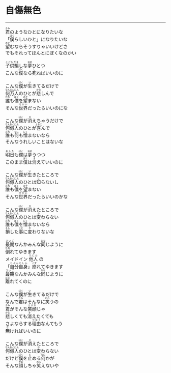 # 自傷無色
---
<lyric>
<ruby>君<rt>きみ</rt></ruby>のようなひとになりたいな<br/>
「<ruby>僕<rt>ぼく</rt></ruby>らしいひと」になりたいな<br/>
<ruby>望<rt>のぞ</rt></ruby>むならそうすりゃいいけどさ<br/>
でもそれってほんとにぼくなのかい<br/>
<br/>
<ruby>子供騙<rt>こどもだま</rt></ruby>しな<ruby>夢<rt>ゆめ</rt></ruby>ひとつ<br/>
こんな<ruby>僕<rt>ぼく</rt></ruby>なら<ruby>死<rt>し</rt></ruby>ねばいいのに<br/>
<br/>
こんな<ruby>僕<rt>ぼく</rt></ruby>が<ruby>生<rt>い</rt></ruby>きてるだけで<br/>
<ruby>何<rt>なん</rt></ruby><ruby>万<rt>まん</rt></ruby><ruby>人<rt>にん</rt></ruby>のひとが<ruby>悲<rt>かな</rt></ruby>しんで<br/>
<ruby>誰<rt>だれ</rt></ruby>も<ruby>僕<rt>ぼく</rt></ruby>を<ruby>望<rt>のぞ</rt></ruby>まない<br/>
そんな<ruby>世界<rt>せかい</rt></ruby>だったらいいのにな<br/>
<br/>
こんな<ruby>僕<rt>ぼく</rt></ruby>が<ruby>消<rt>き</rt></ruby>えちゃうだけで<br/>
<ruby>何<rt>なん</rt></ruby><ruby>億<rt>おく</rt></ruby><ruby>人<rt>にん</rt></ruby>のひとが<ruby>喜<rt>よろこ</rt></ruby>んで<br/>
<ruby>誰<rt>だれ</rt></ruby>も<ruby>何<rt>なに</rt></ruby>も<ruby>憎<rt>にく</rt></ruby>まないなら<br/>
そんなうれしいことはないな<br/>
<br/>
<ruby>明日<rt>あした</rt></ruby>も<ruby>僕<rt>ぼく</rt></ruby>は<ruby>夢<rt>ゆめ</rt></ruby>うつつ<br/>
このまま<ruby>僕<rt>ぼく</rt></ruby>は<ruby>消<rt>き</rt></ruby>えていいのに<br/>
<br/>
こんな<ruby>僕<rt>ぼく</rt></ruby>が<ruby>生<rt>い</rt></ruby>きたところで<br/>
<ruby>何<rt>なん</rt></ruby><ruby>億<rt>おく</rt></ruby><ruby>人<rt>にん</rt></ruby>のひとは<ruby>知<rt>し</rt></ruby>らないし<br/>
<ruby>誰<rt>だれ</rt></ruby>も<ruby>僕<rt>ぼく</rt></ruby>を<ruby>望<rt>のぞ</rt></ruby>まない<br/>
そんな<ruby>世界<rt>せかい</rt></ruby>だったらいいのかな<br/>
<br/>
こんな<ruby>僕<rt>ぼく</rt></ruby>が<ruby>消<rt>き</rt></ruby>えたところで<br/>
<ruby>何<rt>なん</rt></ruby><ruby>億<rt>おく</rt></ruby><ruby>人<rt>にん</rt></ruby>のひとは<ruby>変<rt>か</rt></ruby>わらない<br/>
<ruby>誰<rt>だれ</rt></ruby>も<ruby>僕<rt>ぼく</rt></ruby>を<ruby>憎<rt>にく</rt></ruby>まないなら<br/>
<ruby>損<rt>そん</rt></ruby>した<ruby>事<rt>こと</rt></ruby>に<ruby>変<rt>か</rt></ruby>わりないな<br/>
<br/>
<ruby>最期<rt>さいご</rt></ruby>なんかみんな<ruby>同<rt>おな</rt></ruby>じように<br/>
<ruby>倒<rt>たお</rt></ruby>れてゆきます<br/>
メイドイン <ruby>他人<rt>たにん</rt></ruby> の<br/>
「<ruby>自分<rt>じぶん</rt></ruby><ruby>自身<rt>じしん</rt></ruby>」<ruby>崩<rt>くず</rt></ruby>れてゆきます<br/>
<ruby>最期<rt>さいご</rt></ruby>なんかみんな<ruby>同<rt>おな</rt></ruby>じように<br/>
<ruby>離<rt>はな</rt></ruby>れてくのに<br/>
<br/>
こんな<ruby>僕<rt>ぼく</rt></ruby>が<ruby>生<rt>い</rt></ruby>きてるだけで<br/>
なんで<ruby>君<rt>きみ</rt></ruby>はそんなに<ruby>笑<rt>わら</rt></ruby>うの<br/>
<ruby>君<rt>きみ</rt></ruby>がそんな<ruby>笑顔<rt>えがお</rt></ruby>じゃ<br/>
<ruby>悲<rt>かな</rt></ruby>しくても<ruby>消<rt>き</rt></ruby>えたくても<br/>
さよならする<ruby>理由<rt>りゆう</rt></ruby>なんてもう<br/>
<ruby>無<rt>な</rt></ruby>ければいいのに<br/>
<br/>
こんな<ruby>僕<rt>ぼく</rt></ruby>が<ruby>消<rt>き</rt></ruby>えたところで<br/>
<ruby>何<rt>なん</rt></ruby><ruby>億<rt>おく</rt></ruby><ruby>人<rt>にん</rt></ruby>のひとは<ruby>変<rt>か</rt></ruby>わらない<br/>
だけど<ruby>僕<rt>ぼく</rt></ruby>を<ruby>止<rt>と</rt></ruby>める<ruby>何<rt>なに</rt></ruby>かが<br/>
そんな<ruby>顔<rt>かお</rt></ruby>しちゃ<ruby>笑<rt>わら</rt></ruby>えないや<br/>
</lyric>
